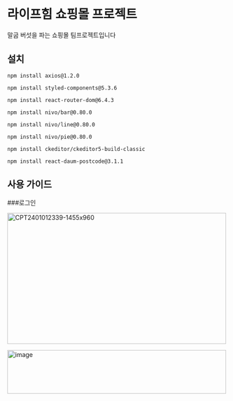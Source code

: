 # 라이프힘 쇼핑몰 프로젝트
말굽 버섯을 파는 쇼핑몰 팀프로젝트입니다

## 설치
```
npm install axios@1.2.0
```
```
npm install styled-components@5.3.6
```
```
npm install react-router-dom@6.4.3
```
```
npm install nivo/bar@0.80.0
```
```
npm install nivo/line@0.80.0
```
```
npm install nivo/pie@0.80.0
```
```
npm install ckeditor/ckeditor5-build-classic
```
```
npm install react-daum-postcode@3.1.1
```

## 사용 가이드

###로그인

<p>
  <img src="https://github.com/koreaCoren/shop-frontend/assets/92096968/7373debe-4831-4bd1-900c-c02f44b7885b" alt="CPT2401012339-1455x960" width="500" height="300">
</p>

<p>
  <img src="https://github.com/koreaCoren/shop-frontend/assets/92096968/916cb751-cbb3-4354-8593-655a30a8ecb1" alt="image" width="500" height="100">
</p>








